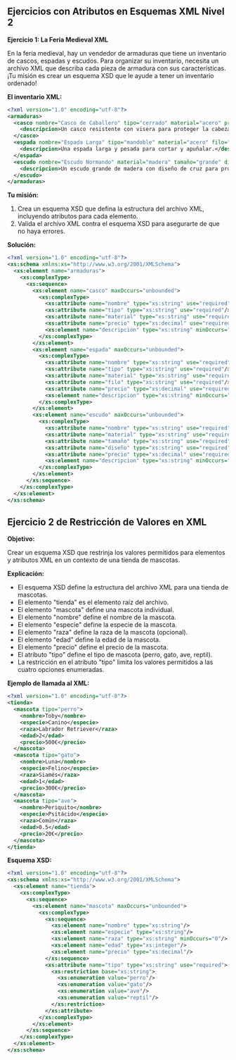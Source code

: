 ## Ejercicios con Atributos en Esquemas XML Nivel 2

**Ejercicio 1: La Feria Medieval XML**

En la feria medieval, hay un vendedor de armaduras que tiene un inventario de cascos, espadas y escudos. Para organizar su inventario, necesita un archivo XML que describa cada pieza de armadura con sus características. ¡Tu misión es crear un esquema XSD que le ayude a tener un inventario ordenado!

**El inventario XML:**

```xml
<?xml version="1.0" encoding="utf-8"?>
<armaduras>
  <casco nombre="Casco de Caballero" tipo="cerrado" material="acero" precio="100 monedas">
    <descripcion>Un casco resistente con visera para proteger la cabeza del caballero.</descripcion>
  </casco>
  <espada nombre="Espada Larga" tipo="mandoble" material="acero" filo="doble" precio="80 monedas">
    <descripcion>Una espada larga y pesada para cortar y apuñalar.</descripcion>
  </espada>
  <escudo nombre="Escudo Normando" material="madera" tamaño="grande" diseño="escudo de cruz" precio="50 monedas">
    <descripcion>Un escudo grande de madera con diseño de cruz para proteger al caballero de flechas y lanzas.</descripcion>
  </escudo>
</armaduras>
```

**Tu misión:**

1. Crea un esquema XSD que defina la estructura del archivo XML, incluyendo atributos para cada elemento.
2. Valida el archivo XML contra el esquema XSD para asegurarte de que no haya errores.

**Solución:**

```xsd
<?xml version="1.0" encoding="utf-8"?>
<xs:schema xmlns:xs="http://www.w3.org/2001/XMLSchema">
  <xs:element name="armaduras">
    <xs:complexType>
      <xs:sequence>
        <xs:element name="casco" maxOccurs="unbounded">
          <xs:complexType>
            <xs:attribute name="nombre" type="xs:string" use="required"/>
            <xs:attribute name="tipo" type="xs:string" use="required"/>
            <xs:attribute name="material" type="xs:string" use="required"/>
            <xs:attribute name="precio" type="xs:decimal" use="required"/>
            <xs:element name="descripcion" type="xs:string" minOccurs="0"/>
          </xs:complexType>
        </xs:element>
        <xs:element name="espada" maxOccurs="unbounded">
          <xs:complexType>
            <xs:attribute name="nombre" type="xs:string" use="required"/>
            <xs:attribute name="tipo" type="xs:string" use="required"/>
            <xs:attribute name="material" type="xs:string" use="required"/>
            <xs:attribute name="filo" type="xs:string" use="required"/>
            <xs:attribute name="precio" type="xs:decimal" use="required"/>
            <xs:element name="descripcion" type="xs:string" minOccurs="0"/>
          </xs:complexType>
        </xs:element>
        <xs:element name="escudo" maxOccurs="unbounded">
          <xs:complexType>
            <xs:attribute name="nombre" type="xs:string" use="required"/>
            <xs:attribute name="material" type="xs:string" use="required"/>
            <xs:attribute name="tamaño" type="xs:string" use="required"/>
            <xs:attribute name="diseño" type="xs:string" use="required"/>
            <xs:attribute name="precio" type="xs:decimal" use="required"/>
            <xs:element name="descripcion" type="xs:string" minOccurs="0"/>
          </xs:complexType>
        </xs:element>
      </xs:sequence>
    </xs:complexType>
  </xs:element>
</xs:schema>
```

## Ejercicio 2 de Restricción de Valores en XML

**Objetivo:**

Crear un esquema XSD que restrinja los valores permitidos para elementos y atributos XML en un contexto de una tienda de mascotas.

**Explicación:**

* El esquema XSD define la estructura del archivo XML para una tienda de mascotas.
* El elemento "tienda" es el elemento raíz del archivo.
* El elemento "mascota" define una mascota individual.
* El elemento "nombre" define el nombre de la mascota.
* El elemento "especie" define la especie de la mascota.
* El elemento "raza" define la raza de la mascota (opcional).
* El elemento "edad" define la edad de la mascota.
* El elemento "precio" define el precio de la mascota.
* El atributo "tipo" define el tipo de mascota (perro, gato, ave, reptil).
* La restricción en el atributo "tipo" limita los valores permitidos a las cuatro opciones enumeradas.

**Ejemplo de llamada al XML:**

```xml
<?xml version="1.0" encoding="utf-8"?>
<tienda>
  <mascota tipo="perro">
    <nombre>Toby</nombre>
    <especie>Canino</especie>
    <raza>Labrador Retriever</raza>
    <edad>2</edad>
    <precio>500€</precio>
  </mascota>
  <mascota tipo="gato">
    <nombre>Luna</nombre>
    <especie>Felino</especie>
    <raza>Siamés</raza>
    <edad>1</edad>
    <precio>300€</precio>
  </mascota>
  <mascota tipo="ave">
    <nombre>Periquito</nombre>
    <especie>Psitácido</especie>
    <raza>Común</raza>
    <edad>0.5</edad>
    <precio>20€</precio>
  </mascota>
</tienda>
```

**Esquema XSD:**

```xsd
<?xml version="1.0" encoding="utf-8"?>
<xs:schema xmlns:xs="http://www.w3.org/2001/XMLSchema">
  <xs:element name="tienda">
    <xs:complexType>
      <xs:sequence>
        <xs:element name="mascota" maxOccurs="unbounded">
          <xs:complexType>
            <xs:sequence>
              <xs:element name="nombre" type="xs:string"/>
              <xs:element name="especie" type="xs:string"/>
              <xs:element name="raza" type="xs:string" minOccurs="0"/>
              <xs:element name="edad" type="xs:integer"/>
              <xs:element name="precio" type="xs:decimal"/>
            </xs:sequence>
            <xs:attribute name="tipo" type="xs:string" use="required">
              <xs:restriction base="xs:string">
                <xs:enumeration value="perro"/>
                <xs:enumeration value="gato"/>
                <xs:enumeration value="ave"/>
                <xs:enumeration value="reptil"/>
              </xs:restriction>
            </xs:attribute>
          </xs:complexType>
        </xs:element>
      </xs:sequence>
    </xs:complexType>
  </xs:element>
</xs:schema>
```



